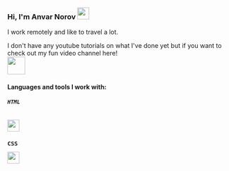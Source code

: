 ### Hi, I'm Anvar Norov <img src="https://encrypted-tbn0.gstatic.com/images?q=tbn:ANd9GcQGRCYrAn6pjRzUHRm2cFD4QPy6abTkY7j2dff6WHzmzSEGTd3jYucTkj_RR6gCHK_9WDE&usqp=CAU" width="27px">

I work remotely and like to travel a lot.

I don't have any youtube tutorials on what I've done yet but if you want to check out my fun video channel here! </br>
<a href="https://www.youtube.com/channel/UCPQ3FAImgMI2qjL2n_Z233Q"> <img src="https://vectorseek.com/wp-content/uploads/2022/02/Youtube-Icon-Logo-Vector.jpg" width="40px"></a>
#### Languages and tools I work with:
<code><h6><b>HTML</h6><img src="https://www.freepnglogos.com/uploads/html5-logo-png/html5-logo-html-icons-download-14.png" width="27px"><code>
<code><h2><b>CSS</h2><img src="https://encrypted-tbn0.gstatic.com/images?q=tbn:ANd9GcSvYHeT1bewB9tAr9ZqOnBmDGwzrtVsKrpgIRDNjfOcFiYsemGheab07Bgo6bIGBFVLSDA&usqp=CAU" width="27px"><code>
